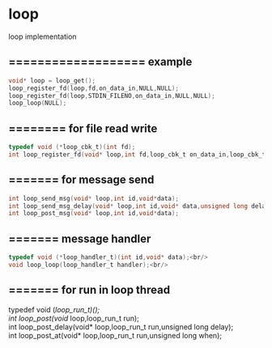 # loop
loop implementation


===================
example
-------------------
```c
void* loop = loop_get();
loop_register_fd(loop,fd,on_data_in,NULL,NULL);
loop_register_fd(loop,STDIN_FILENO,on_data_in,NULL,NULL);
loop_loop(NULL);
```

========
for file read write
---------------------
```c
typedef void (*loop_cbk_t)(int fd); 
int loop_register_fd(void* loop,int fd,loop_cbk_t on_data_in,loop_cbk_t on_data_out,loop_cbk_t on_error);
```
=======
for message send 
--------------
```c
int loop_send_msg(void* loop,int id,void*data);
int loop_send_msg_delay(void* loop,int id,void* data,unsigned long delay);
int loop_post_msg(void* loop,int id,void*data);
```
=======
message handler
--------------
```c
typedef void (*loop_handler_t)(int id,void* data);<br/>
void loop_loop(loop_handler_t handler);<br/>
```

=======
for run in loop thread
----------------
typedef void (*loop_run_t)();<br/>
int loop_post(void* loop,loop_run_t run);<br/>
int loop_post_delay(void* loop,loop_run_t run,unsigned long delay);<br/>
int loop_post_at(void* loop,loop_run_t run,unsigned long when);<br/>
